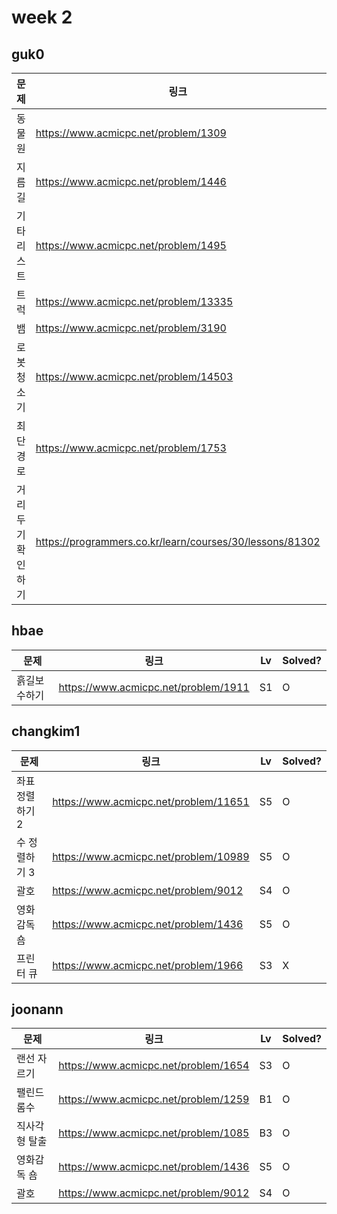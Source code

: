 # week 2

## guk0
| 문제 | 링크 | Lv  | Solved? |
| --- | --- | --- | --- |
| 동물원 | https://www.acmicpc.net/problem/1309 | S1 | O |
| 지름길 | https://www.acmicpc.net/problem/1446 | S1 | O |
| 기타리스트 | https://www.acmicpc.net/problem/1495 | S1 | O |
| 트럭 | https://www.acmicpc.net/problem/13335 | S1 | O |
| 뱀 | https://www.acmicpc.net/problem/3190 | G5 | O |
| 로봇 청소기 | https://www.acmicpc.net/problem/14503 | G5 | O |
| 최단경로 | https://www.acmicpc.net/problem/1753 | G5 | O |
| 거리두기 확인하기 | https://programmers.co.kr/learn/courses/30/lessons/81302 | LV2 | X |


## hbae 
| 문제 | 링크 | Lv  | Solved? |
| --- | --- | --- | --- |
| 흙길보수하기 | https://www.acmicpc.net/problem/1911 | S1 | O |


## changkim1
| 문제 | 링크 | Lv  | Solved? |
| --- | --- | --- | --- |
| 좌표 정렬하기 2 | https://www.acmicpc.net/problem/11651 | S5 | O |
| 수 정렬하기 3 | https://www.acmicpc.net/problem/10989 | S5 | O |
| 괄호 | https://www.acmicpc.net/problem/9012 | S4 | O |
| 영화감독 숌 | https://www.acmicpc.net/problem/1436 | S5 | O |
| 프린터 큐 | https://www.acmicpc.net/problem/1966 | S3 | X |


## joonann
| 문제 | 링크 | Lv  | Solved? |
| --- | --- | --- | --- |
| 랜선 자르기 | https://www.acmicpc.net/problem/1654 | S3 | O |
| 팰린드롬수 | https://www.acmicpc.net/problem/1259 | B1 | O |
| 직사각형 탈출 | https://www.acmicpc.net/problem/1085 | B3 | O |
| 영화감독 숌 | https://www.acmicpc.net/problem/1436 | S5 | O |
| 괄호 | https://www.acmicpc.net/problem/9012 | S4 | O |
